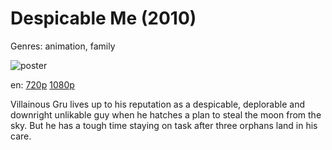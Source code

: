 # Despicable Me (2010)

Genres: animation, family

![poster](http://image.tmdb.org/t/p/w500/2ZFmSkIihM3cWTjtKVy1UAchG5L.jpg)

en:
  [720p](magnet:?xt=urn:btih:56355533DE08EF5A62FA90D4647B9615E5E2C999&tr=udp://glotorrents.pw:6969/announce&tr=udp://tracker.opentrackr.org:1337/announce&tr=udp://torrent.gresille.org:80/announce&tr=udp://tracker.openbittorrent.com:80&tr=udp://tracker.coppersurfer.tk:6969&tr=udp://tracker.leechers-paradise.org:6969&tr=udp://p4p.arenabg.ch:1337&tr=udp://tracker.internetwarriors.net:1337)
  [1080p](magnet:?xt=urn:btih:83CBAA4E70FB9A068D4017424B9885DAE2B605F4&tr=udp://glotorrents.pw:6969/announce&tr=udp://tracker.opentrackr.org:1337/announce&tr=udp://torrent.gresille.org:80/announce&tr=udp://tracker.openbittorrent.com:80&tr=udp://tracker.coppersurfer.tk:6969&tr=udp://tracker.leechers-paradise.org:6969&tr=udp://p4p.arenabg.ch:1337&tr=udp://tracker.internetwarriors.net:1337)
  


Villainous Gru lives up to his reputation as a despicable, deplorable and downright unlikable guy when he hatches a plan to steal the moon from the sky. But he has a tough time staying on task after three orphans land in his care.